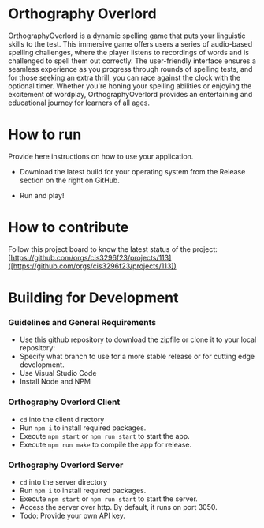 # Orthography Overlord
OrthographyOverlord is a dynamic spelling game that puts your linguistic skills to the test. This immersive game offers users a series of audio-based spelling challenges, where the player listens to recordings of words and is challenged to spell them out correctly. The user-friendly interface ensures a seamless experience as you progress through rounds of spelling tests, and for those seeking an extra thrill, you can race against the clock with the optional timer. Whether you're honing your spelling abilities or enjoying the excitement of wordplay, OrthographyOverlord provides an entertaining and educational journey for learners of all ages.

# How to run
Provide here instructions on how to use your application.   
- Download the latest build for your operating system from the Release section on the right on GitHub.

- Run and play!

# How to contribute
Follow this project board to know the latest status of the project: [https://github.com/orgs/cis3296f23/projects/113]([https://github.com/orgs/cis3296f23/projects/113])  

# Building for Development
### Guidelines and General Requirements
- Use this github repository to download the zipfile or clone it to your local repository:  
- Specify what branch to use for a more stable release or for cutting edge development.  
- Use Visual Studio Code
- Install Node and NPM

### Orthography Overlord Client
- `cd` into the client directory
- Run `npm i` to install required packages.
- Execute `npm start` or `npm run start` to start the app.
- Execute `npm run make` to compile the app for release.

### Orthography Overlord Server
- `cd` into the server directory
- Run `npm i` to install required packages.
- Execute `npm start` or `npm run start` to start the server.
- Access the server over http. By default, it runs on port 3050.
- Todo: Provide your own API key.